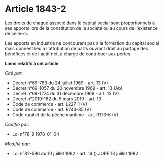 # Article 1843-2

Les droits de chaque associé dans le capital social sont proportionnels à ses apports lors de la constitution de la société
ou au cours de l'existence de celle-ci.

Les apports en industrie ne concourent pas à la formation du capital social mais donnent lieu à l'attribution de parts
ouvrant droit au partage des bénéfices et de l'actif net, à charge de contribuer aux pertes.

**Liens relatifs à cet article**

_Cité par_:

  - Décret n°69-763 du 24 juillet 1969 - art. 13 (V)
  - Décret n°69-1057 du 20 novembre 1969 - art. 13 (Ab)
  - Décret n°69-1274 du 31 décembre 1969 - art. 13 (V)
  - Décret n°2019-162 du 5 mars 2019 - art. 13
  - Code de commerce - art. L227-1 (V)
  - Code de commerce - art. R743-85 (V)
  - Code rural et de la pêche maritime - art. R173-6 (V)

_Codifié par_:

  - Loi n°78-9 1978-01-04

_Modifié par_:

  - Loi n°82-596 du 10 juillet 1982 - art. 14 () JORF 13 juillet 1982
